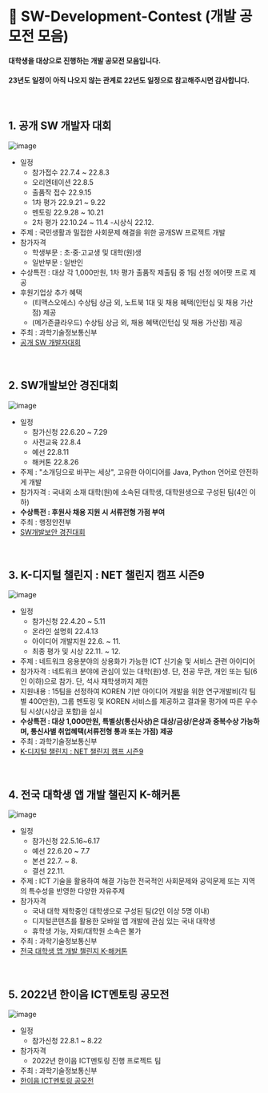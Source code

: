 # :date: SW-Development-Contest (개발 공모전 모음)

#### 대학생을 대상으로 진행하는 개발 공모전 모음입니다.
#### 23년도 일정이 아직 나오지 않는 관계로 22년도 일정으로 참고해주시면 감사합니다.

<br>


## 1. 공개 SW 개발자 대회
![image](https://user-images.githubusercontent.com/68285922/215020919-d02db510-7f60-4f6b-9c70-ae37c9030a81.png)

- 일정
   - 참가접수 22.7.4 ~ 22.8.3
   - 오리엔테이션 22.8.5
   - 출품작 접수 22.9.15
   - 1차 평가 22.9.21 ~ 9.22
   - 멘토링 22.9.28 ~ 10.21
   - 2차 평가 22.10.24 ~ 11.4
   -시상식 22.12.
- 주제 : 국민생활과 밀접한 사회문제 해결을 위한 공개SW 프로젝트 개발
- 참가자격 
   - 학생부문 : 초·중·고교생 및 대학(원)생
   - 일반부문 : 일반인
- 수상특전 : 대상 각 1,000만원, 1차 평가 출품작 제출팀 중 1팀 선정 에어팟 프로 제공
- 후원기업상 추가 혜택
   - (티맥스오에스) 수상팀 상금 외, 노트북 1대 및 채용 혜택(인턴십 및 채용 가산점) 제공
   - (메가존클라우드) 수상팀 상금 외, 채용 혜택(인턴십 및 채용 가산점) 제공
- 주최 : 과학기술정보통신부
- [공개 SW 개발자대회](https://www.oss.kr/dev_competition)

<br>

## 2. SW개발보안 경진대회
![image](https://user-images.githubusercontent.com/68285922/215021428-b51fdf16-8288-4925-86a0-d10efe6b8281.png)

- 일정
   - 참가신청 22.6.20 ~ 7.29
   - 사전교육 22.8.4
   - 예선 22.8.11
   - 해커톤 22.8.26
- 주제 : "소개딩으로 바꾸는 세상", 고유한 아이디어를 Java, Python 언어로 안전하게 개발
- 참가자격 : 국내외 소재 대학(원)에 소속된 대학생, 대학원생으로 구성된 팀(4인 이하)
- **수상특전 : 후원사 채용 지원 시 서류전형 가점 부여**
- 주최 : 행정안전부
- [SW개발보안 경진대회](https://www.securecoding.software)

<br>

## 3. K-디지털 챌린지 : NET 챌린지 캠프 시즌9
![image](https://user-images.githubusercontent.com/68285922/215022586-a05788af-8381-4376-a54d-1dc6007fcc73.png)

- 일정
   - 참가신청 22.4.20 ~ 5.11
   - 온라인 설명회 22.4.13
   - 아이디어 개발지원 22.6. ~ 11.
   - 최종 평가 및 시상 22.11. ~ 12.
- 주제 : 네트워크 응용분야의 상용화가 가능한 ICT 신기술 및 서비스 관련 아이디어
- 참가자격 : 네트워크 분야에 관심이 있는 대학(원)생. 단, 전공 무관, 개인 또는 팀(6인 이하)으로 참가. 단, 석사 재학생까지 제한
- 지원내용 : 15팀을 선정하여 KOREN 기반 아이디어 개발을 위한 연구개발비(각 팀별 400만원),
그룹 멘토링 및 KOREN 서비스를 제공하고 결과물 평가에 따른 우수팀 시상(시상금 포함)을 실시
- **수상특전 : 대상 1,000만원, 특별상(통신사상)은 대상/금상/은상과 중복수상 가능하며, 통신사별 취업혜택(서류전형 통과 또는 가점) 제공**
- 주최 : 과학기술정보통신부
- [K-디지털 챌린지 : NET 챌린지 캠프 시즌9](https://www.koren.kr/kor/Alram/contyView.asp?s=15&page=1)

<br>

## 4. 전국 대학생 앱 개발 챌린지 K-해커톤
![image](https://user-images.githubusercontent.com/68285922/215024895-d5627855-8d2a-482e-8d15-b9124b07dcd4.png)

- 일정
   - 참가신청 22.5.16~6.17
   - 예선 22.6.20 ~ 7.7
   - 본선 22.7. ~ 8.
   - 결선 22.11.
- 주제 : ICT 기술을 활용하여 해결 가능한 전국적인 사회문제와 공익문제 또는 지역의 특수성을 반영한 다양한 자유주제
- 참가자격
   - 국내 대학 재학중인 대학생으로 구성된 팀(2인 이상 5명 이내)
   - 디지털콘텐츠를 활용한 모바일 앱 개발에 관심 있는 국내 대학생
   - 휴학생 가능, 자퇴/대학원 소속은 불가
- 주최 : 과학기술정보통신부
- [전국 대학생 앱 개발 챌린지 K-해커톤](http://www.k-hackathon.com/)

<br>

## 5.  2022년 한이음 ICT멘토링 공모전
![image](https://user-images.githubusercontent.com/68285922/215025888-83c656e7-992d-4350-991c-4870b49d8727.png)

- 일정
   - 참가신청 22.8.1 ~ 8.22
- 참가자격
   - 2022년 한이음 ICT멘토링 진행 프로젝트 팀
- 주최 : 과학기술정보통신부
- [한이음 ICT멘토링 공모전](http://www.hanium.or.kr/portal/index.do)
